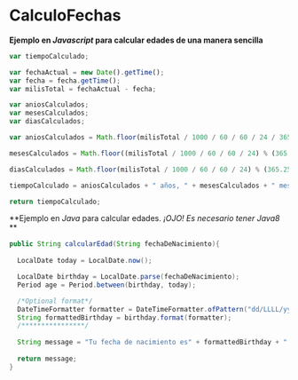 # CalculoFechas
**Ejemplo en *Javascript* para calcular edades de una manera sencilla**

```javascript
var tiempoCalculado;

var fechaActual = new Date().getTime();
var fecha = fecha.getTime();
var milisTotal = fechaActual - fecha;

var aniosCalculados;
var mesesCalculados;
var diasCalculados;

var aniosCalculados = Math.floor(milisTotal / 1000 / 60 / 60 / 24 / 365.25);

mesesCalculados = Math.floor((milisTotal / 1000 / 60 / 60 / 24) % (365.25/30.42));

diasCalculados = Math.floor(milisTotal / 1000 / 60 / 60 / 24) % (365.25/12);

tiempoCalculado = aniosCalculados + " años, " + mesesCalculados + " meses y " + diasCalculados + " días";

return tiempoCalculado;
```

**Ejemplo en *Java* para calcular edades. *¡OJO! Es necesario tener Java8* **
```java
public String calcularEdad(String fechaDeNacimiento){
  
  LocalDate today = LocalDate.now();

  LocalDate birthday = LocalDate.parse(fechaDeNacimiento);
  Period age = Period.between(birthday, today);

  /*Optional format*/
  DateTimeFormatter formatter = DateTimeFormatter.ofPattern("dd/LLLL/yy");
  String formattedBirthday = birthday.format(formatter);
  /****************/
  
  String message = "Tu fecha de nacimiento es" + formattedBirthday + " y tienes " + age + "años";
  
  return message;
}
````
